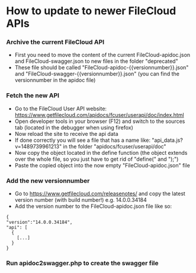# How to update to newer FileCloud APIs

### Archive the current FileCloud API
- First you need to move the content of the current FileCloud-apidoc.json and FileCloud-swagger.json to new files in the folder "deprecated"
- These file should be called "FileCloud-apidoc-{{versionnumber}}.json" and "FileCloud-swagger-{{versionnumber}}.json"
(you can find the versionnumber in the apidoc file)

### Fetch the new API
- Go to the FileCloud User API website:
https://www.getfilecloud.com/apidocs/fcuser/userapi/doc/index.html
- Open developer tools in your browser (F12) and switch to the sources tab (located in the debugger when using firefox)
- Now reload the site to receive the api data
- If done correctly you will see a file that has a name like: "api_data.js?v=1489739961213" in the folder "apidocs/fcuser/userapi/doc"
- Now copy the object located in the define function (the object extends over the whole file, so you just have to get rid of "define(" and ");")
- Paste the copied object into the now empty "FileCloud-apidoc.json" file

### Add the new versionnumber
- Go to https://www.getfilecloud.com/releasenotes/ and copy the latest version number (with build number!) e.g. 14.0.0.34184
- Add the version number to the FileCloud-apidoc.json file like so:
```
{ 
"version":"14.0.0.34184",
"api": [
  {
    [...]
  }
}
```

### Run apidoc2swagger.php to create the swagger file